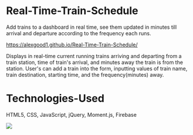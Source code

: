 # Real-Time-Train-Schedule
Add trains to a dashboard in real time, see them updated in minutes till arrival and departure according to the frequency each runs. 

https://alexgood1.github.io/Real-Time-Train-Schedule/

Displays in real-time current running trains arriving and departing from a train station, time of train's arrival, and minutes away the train is from the station. User's can add a train into the form, inputting values of train name, train destination, starting time, and the frequency(minutes) away.

# Technologies-Used
HTML5, CSS, JavaScript, jQuery, Moment.js, Firebase

![](images/train-schedule-img.jpeg)


